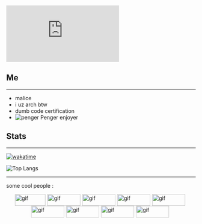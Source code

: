 ![penger-scii](https://penger.party/penger.txt)

## Me
---

* malice
* i uz arch btw
* dumb code certification
* ![penger](https://penger.city/museum/pengers/Penger.png) Penger enjoyer

## Stats
---

[![wakatime](https://wakatime.com/badge/user/8410736e-40dc-46fa-b9d9-a5d64fae6a85.svg)](https://wakatime.com/@8410736e-40dc-46fa-b9d9-a5d64fae6a85)

![Top Langs](https://github-readme-stats.vercel.app/api/wakatime/?username=_N3m0&layout=compact&theme=great-gatsby&langs_count=8&custom_title=Stats)

---

some cool people :

<div style="display: flex; flex-wrap: wrap; justify-content: center;">
  <a href="https://fruitpassion.fr/" target="_blank" style="margin-right:5px">
    <img src="https://imgur.com/HFbc2iB.gif" alt="gif" width=81 height=31>
  </a>
  <a href="https://n3m0.fr/" target="_blank" style="margin-right:5px">
    <img src="https://n3m0.fr/nemo-button.gif" title="gif" alt="gif" width=88 height=31>
  </a>
  <a href="https://github.com/Eiior" target="_blank" style="margin-right:5px">
      <img src="https://imgur.com/KyfTTtZ.gif" title="gif" alt="gif" width=88 height=31>
  </a>
  <a href="https://github.com/mrmoi31/" target="_blank" style="margin-right:5px">
    <img src="https://imgur.com/tzeRvpD.gif" title="gif" alt="gif" width=88 height=31>
  </a>
  <a href="https://github.com/CaNaRdEoS/" target="_blank" style="margin-right:5px">
    <img src="https://imgur.com/b6v5kle.gif" title="gif" alt="gif" width=88 height=31>
  </a>
  <a href="https://github.com/FruitPassion" target="_blank" style="margin-right:5px">
      <img src="https://imgur.com/CySPgsa.gif" alt="gif" width=88 height=31>
  </a>
  <a href="https://github.com/bloouu" target="_blank" style="margin-right:5px">
      <img src="https://imgur.com/PPCIpq9.gif" alt="gif" width=88 height=31>
  </a>
  <a href="https://gamingdy.fr/" target="_blank" style="margin-right:5px">
      <img src="https://imgur.com/FO0gDVt.gif" alt="gif" width=88 height=31>
  </a>
  <a href="https://github.com/pavuchochek" target="_blank" style="margin-right:5px">
      <img src="https://imgur.com/bfKA1Yh.gif" alt="gif" width=88 height=31>
  </a>
</div>
